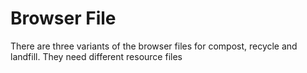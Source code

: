 # Browser File

There are three variants of the browser files for compost, recycle and landfill. They need different resource files
